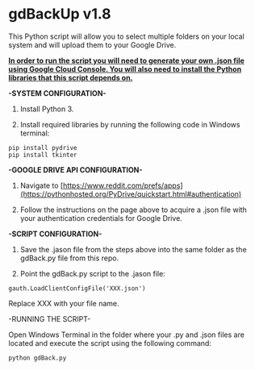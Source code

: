 # gdBackUp v1.8

This Python script will allow you to select multiple folders on your local system and will upload them to your Google Drive.

**<u>In order to run the script you will need to generate your own .json file using Google Cloud Console. 
     You will also need to install the Python libraries that this script depends on.**</u>

**-SYSTEM CONFIGURATION-**

1. Install Python 3. 

2. Install required libraries by running the following code in Windows terminal:

```
pip install pydrive
pip install tkinter
```


**-GOOGLE DRIVE API CONFIGURATION-**

1. Navigate to [https://www.reddit.com/prefs/apps](https://pythonhosted.org/PyDrive/quickstart.html#authentication)

2. Follow the instructions on the page above to acquire a .json file with your authentication credentials for Google Drive. 


**-SCRIPT CONFIGURATION-**

1. Save the .jason file from the steps above into the same folder as the gdBack.py file from this repo. 

2. Point the gdBack.py script to the .jason file:

```
gauth.LoadClientConfigFile('XXX.json')
```

Replace XXX with your file name.



-RUNNING THE SCRIPT-

Open Windows Terminal in the folder where your .py and .json files are located and execute the script using the following command:

```
python gdBack.py
```
